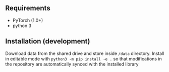 ## Requirements
- PyTorch (1.0+)
- python 3

## Installation (development)
Download data from the shared drive and store inside `/data` directory.
Install in editable mode with `python3 -m pip install -e .` so that modifications
in the repository are automatically synced with the installed library

